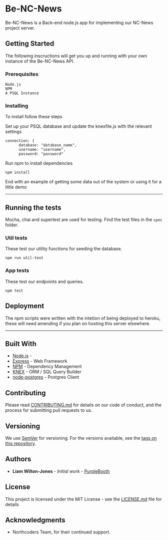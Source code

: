 # Be-NC-News

Be-NC-News is a Back-end node.js app for implementing our NC-News project server. 

## Getting Started

The following inscructions will get you up and running with your own instance of the Be-NC-News API.

### Prerequisites


```
Node.js
NPM
A PSQL Instance 
```

### Installing

To install follow these steps

Set up your PSQL database and update the knexfile.js with the relevant settings

```
connection: {
      database: "database_name",
      username: "username",
      password: "password"
```

Run npm to install dependencies 

```
npm install
```

End with an example of getting some data out of the system or using it for a little demo

------------
## Running the tests

Mocha, chai and supertest are used for testing. Find the test files in the `spec` folder. 

### Util tests

These test our utility functions for seeding the database.

```
npm run util-test
```

### App tests

These test our endpoints and queries.

```
npm test
```

## Deployment

The npm scripts were written with the intetion of being deployed to heroku, these will need amending if you plan on hosting this server elsewhere.

------------

## Built With

* [Node.js](http://nodejs.com) - 
* [Express](http://www.dropwizard.io/1.0.2/docs/) - Web Framework
* [NPM](https://www.npmjs.com) - Dependency Management
* [KNEX](http://knexjs.org) - ORM / SQL Query Builder 
* [node-postgres](https://node-postgres.com/) - Postgres Client

## Contributing

Please read [CONTRIBUTING.md](https://gist.github.com/PurpleBooth/b24679402957c63ec426) for details on our code of conduct, and the process for submitting pull requests to us.

## Versioning

We use [SemVer](http://semver.org/) for versioning. For the versions available, see the [tags on this repository](https://github.com/your/project/tags). 

## Authors

* **Liam Wilton-Jones** - *Initial work* - [PurpleBooth](https://github.com/Oddiesea)

## License

This project is licensed under the MIT License - see the [LICENSE.md](LICENSE.md) file for details

## Acknowledgments

* Northcoders Team, for their continued support.